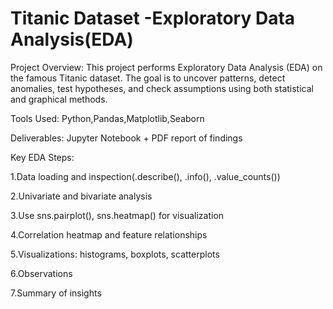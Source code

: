 # Titanic Dataset -Exploratory Data Analysis(EDA)

Project Overview:
This project performs Exploratory Data Analysis (EDA) on the famous Titanic dataset.
The goal is to uncover patterns, detect anomalies, test hypotheses, and check assumptions using both statistical and graphical methods.

Tools Used: Python,Pandas,Matplotlib,Seaborn

 Deliverables: Jupyter Notebook + PDF report of findings
 
 Key EDA Steps:
 
1.Data loading and inspection(.describe(), .info(), .value_counts())

2.Univariate and bivariate analysis

3.Use sns.pairplot(), sns.heatmap() for visualization

4.Correlation heatmap and feature relationships

5.Visualizations: histograms, boxplots, scatterplots

6.Observations

7.Summary of insights
